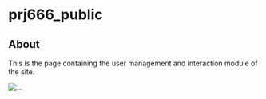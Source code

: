 # prj666_public

## About

This is the page containing the user management and interaction module of the site. 

![...](https://dl.dropboxusercontent.com/u/36345484/screen.png)